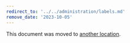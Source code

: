 ```yaml
---
redirect_to: '../../administration/labels.md'
remove_date: '2023-10-05'
---
```


This document was moved to [another location](../../administration/labels.md).

<!-- This redirect file can be deleted after <2023-10-05>. -->
<!-- Redirects that point to other docs in the same project expire in three months. -->
<!-- Redirects that point to docs in a different project or site (for example, link is not relative and starts with `https:`) expire in one year. -->
<!-- Before deletion, see: https://docs.gitlab.com/ee/development/documentation/redirects.html -->
